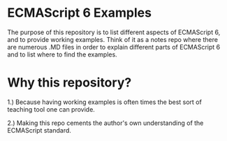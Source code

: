 # ECMAScript 6 Examples

The purpose of this repository is to list different aspects of ECMAScript 6, and to provide working examples. 
Think of it as a notes repo where there are numerous .MD files in order to explain different parts of ECMAScript 6 and to list where to find the examples. 

# Why this repository? 

1.) Because having working examples is often times the best sort of teaching tool one can provide.

2.) Making this repo cements the author's own understanding of the ECMAScript standard.

 
